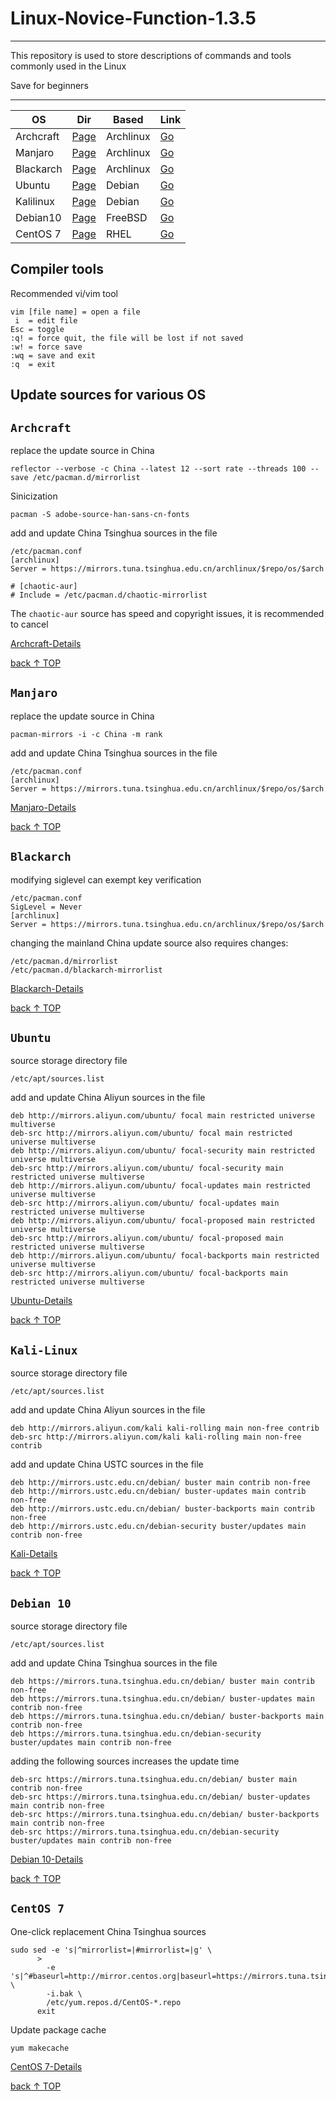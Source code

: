 # Linux-Novice-Function-1.3.5
-----------------------------
This repository is used to store descriptions of commands and tools commonly used in the Linux

Save for beginners

-----------------------------

<div align="center">

| OS  | Dir| Based| Link|
| ---------- | -----------| -----------| -----------|
| Archcraft   | [Page](#archcraft)   | Archlinux   | [Go](https://github.com/pro1tocol/Linux-Novice-Function/tree/main/Archcraft)   |
| Manjaro   | [Page](#manjaro)   | Archlinux   | [Go](https://github.com/pro1tocol/Linux-Novice-Function/tree/main/Manjaro)   |
| Blackarch   | [Page](#blackarch)   | Archlinux   | [Go](https://github.com/pro1tocol/Linux-Novice-Function/tree/main/Blackarch)   |
| Ubuntu   | [Page](#ubuntu)   | Debian   | [Go](https://github.com/pro1tocol/Linux-Novice-Function/tree/main/Ubuntu)   |
| Kalilinux   | [Page](#kali-linux)   | Debian   | [Go](https://github.com/pro1tocol/Linux-Novice-Function/tree/main/Kali)   |
| Debian10   | [Page](#debian-10)   | FreeBSD   | [Go](https://github.com/pro1tocol/Linux-Novice-Function/tree/main/Debian%2010)   |
| CentOS 7   | [Page](#centos-7)   | RHEL   | [Go](https://github.com/pro1tocol/Linux-Novice-Function/tree/main/CentOS%207)   |

</div>

## Compiler tools
Recommended vi/vim tool

    vim [file name] = open a file
     i  = edit file
    Esc = toggle
    :q! = force quit, the file will be lost if not saved
    :w! = force save
    :wq = save and exit
    :q  = exit

## Update sources for various OS

## `Archcraft`
replace the update source in China

    reflector --verbose -c China --latest 12 --sort rate --threads 100 --save /etc/pacman.d/mirrorlist
Sinicization

    pacman -S adobe-source-han-sans-cn-fonts

add and update China Tsinghua sources in the file

    /etc/pacman.conf
    [archlinux]
    Server = https://mirrors.tuna.tsinghua.edu.cn/archlinux/$repo/os/$arch
    
    # [chaotic-aur]
    # Include = /etc/pacman.d/chaotic-mirrorlist
The `chaotic-aur` source has speed and copyright issues, it is recommended to cancel

[Archcraft-Details](https://github.com/pro1tocol/Linux-Novice-Function/tree/main/Archcraft)

[back ↑ TOP](#linux-novice-function-135)

## `Manjaro`
replace the update source in China

    pacman-mirrors -i -c China -m rank

add and update China Tsinghua sources in the file

    /etc/pacman.conf
    [archlinux]
    Server = https://mirrors.tuna.tsinghua.edu.cn/archlinux/$repo/os/$arch

[Manjaro-Details](https://github.com/pro1tocol/Linux-Novice-Function/tree/main/Manjaro)

[back ↑ TOP](#linux-novice-function-135)

## `Blackarch`
modifying siglevel can exempt key verification

    /etc/pacman.conf
    SigLevel = Never
    [archlinux]
    Server = https://mirrors.tuna.tsinghua.edu.cn/archlinux/$repo/os/$arch
changing the mainland China update source also requires changes:

    /etc/pacman.d/mirrorlist
    /etc/pacman.d/blackarch-mirrorlist

[Blackarch-Details](https://github.com/pro1tocol/Linux-Novice-Function/tree/main/Blackarch)

[back ↑ TOP](#linux-novice-function-135)

## `Ubuntu`
source storage directory file

    /etc/apt/sources.list
add and update China Aliyun sources in the file

    deb http://mirrors.aliyun.com/ubuntu/ focal main restricted universe multiverse
    deb-src http://mirrors.aliyun.com/ubuntu/ focal main restricted universe multiverse
    deb http://mirrors.aliyun.com/ubuntu/ focal-security main restricted universe multiverse
    deb-src http://mirrors.aliyun.com/ubuntu/ focal-security main restricted universe multiverse
    deb http://mirrors.aliyun.com/ubuntu/ focal-updates main restricted universe multiverse
    deb-src http://mirrors.aliyun.com/ubuntu/ focal-updates main restricted universe multiverse
    deb http://mirrors.aliyun.com/ubuntu/ focal-proposed main restricted universe multiverse
    deb-src http://mirrors.aliyun.com/ubuntu/ focal-proposed main restricted universe multiverse
    deb http://mirrors.aliyun.com/ubuntu/ focal-backports main restricted universe multiverse
    deb-src http://mirrors.aliyun.com/ubuntu/ focal-backports main restricted universe multiverse

[Ubuntu-Details](https://github.com/pro1tocol/Linux-Novice-Function/tree/main/Ubuntu)

[back ↑ TOP](#linux-novice-function-135)

## `Kali-Linux`
source storage directory file

    /etc/apt/sources.list
add and update China Aliyun sources in the file

    deb http://mirrors.aliyun.com/kali kali-rolling main non-free contrib
    deb-src http://mirrors.aliyun.com/kali kali-rolling main non-free contrib
add and update China USTC sources in the file

    deb http://mirrors.ustc.edu.cn/debian/ buster main contrib non-free
    deb http://mirrors.ustc.edu.cn/debian/ buster-updates main contrib non-free
    deb http://mirrors.ustc.edu.cn/debian/ buster-backports main contrib non-free
    deb http://mirrors.ustc.edu.cn/debian-security buster/updates main contrib non-free

[Kali-Details](https://github.com/pro1tocol/Linux-Novice-Function/tree/main/Kali)

[back ↑ TOP](#linux-novice-function-135)

## `Debian 10`
source storage directory file

    /etc/apt/sources.list
add and update China Tsinghua sources in the file

    deb https://mirrors.tuna.tsinghua.edu.cn/debian/ buster main contrib non-free
    deb https://mirrors.tuna.tsinghua.edu.cn/debian/ buster-updates main contrib non-free
    deb https://mirrors.tuna.tsinghua.edu.cn/debian/ buster-backports main contrib non-free
    deb https://mirrors.tuna.tsinghua.edu.cn/debian-security buster/updates main contrib non-free
adding the following sources increases the update time

    deb-src https://mirrors.tuna.tsinghua.edu.cn/debian/ buster main contrib non-free
    deb-src https://mirrors.tuna.tsinghua.edu.cn/debian/ buster-updates main contrib non-free
    deb-src https://mirrors.tuna.tsinghua.edu.cn/debian/ buster-backports main contrib non-free
    deb-src https://mirrors.tuna.tsinghua.edu.cn/debian-security buster/updates main contrib non-free

[Debian 10-Details](https://github.com/pro1tocol/Linux-Novice-Function/tree/main/Debian%2010)

[back ↑ TOP](#linux-novice-function-135)

## `CentOS 7`
One-click replacement China Tsinghua sources

    sudo sed -e 's|^mirrorlist=|#mirrorlist=|g' \
          >
            -e 's|^#baseurl=http://mirror.centos.org|baseurl=https://mirrors.tuna.tsinghua.edu.cn|g' \
            -i.bak \
            /etc/yum.repos.d/CentOS-*.repo
          exit
Update package cache

    yum makecache
    
[CentOS 7-Details](https://github.com/pro1tocol/Linux-Novice-Function/tree/main/CentOS%207)

[back ↑ TOP](#linux-novice-function-135)
